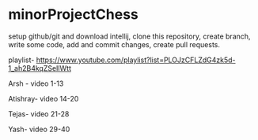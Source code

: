 # minorProjectChess

<p>
setup github/git and download intellij, clone this repository, create branch, write some code, add and commit changes, create pull requests.

playlist- https://www.youtube.com/playlist?list=PLOJzCFLZdG4zk5d-1_ah2B4kqZSeIlWtt

Arsh - video 1-13 

Atishray- video 14-20

Tejas- video 21-28

Yash- video 29-40
</p>
